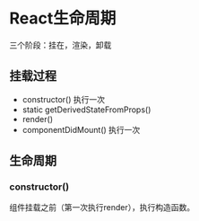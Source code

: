 # React生命周期

三个阶段：挂在，渲染，卸载



## 挂载过程

- constructor()         执行一次
- static getDerivedStateFromProps()
- render()
- componentDidMount()    执行一次









## 生命周期

### constructor()

组件挂载之前（第一次执行render），执行构造函数。